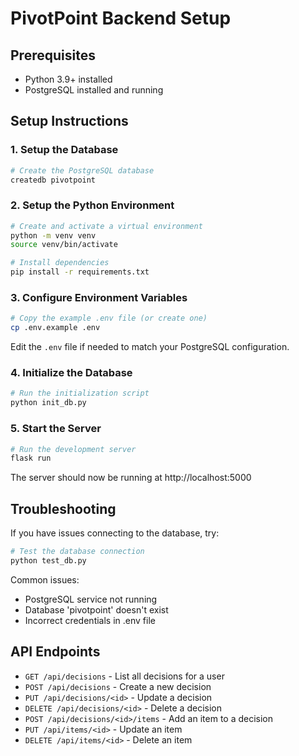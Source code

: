 # PivotPoint Backend Setup

## Prerequisites

- Python 3.9+ installed
- PostgreSQL installed and running

## Setup Instructions

### 1. Setup the Database

```bash
# Create the PostgreSQL database
createdb pivotpoint
```

### 2. Setup the Python Environment

```bash
# Create and activate a virtual environment
python -m venv venv
source venv/bin/activate

# Install dependencies
pip install -r requirements.txt
```

### 3. Configure Environment Variables

```bash
# Copy the example .env file (or create one)
cp .env.example .env
```

Edit the `.env` file if needed to match your PostgreSQL configuration.

### 4. Initialize the Database

```bash
# Run the initialization script
python init_db.py
```

### 5. Start the Server

```bash
# Run the development server
flask run
```

The server should now be running at http://localhost:5000

## Troubleshooting

If you have issues connecting to the database, try:

```bash
# Test the database connection
python test_db.py
```

Common issues:
- PostgreSQL service not running
- Database 'pivotpoint' doesn't exist
- Incorrect credentials in .env file

## API Endpoints

- `GET /api/decisions` - List all decisions for a user
- `POST /api/decisions` - Create a new decision
- `PUT /api/decisions/<id>` - Update a decision
- `DELETE /api/decisions/<id>` - Delete a decision
- `POST /api/decisions/<id>/items` - Add an item to a decision
- `PUT /api/items/<id>` - Update an item
- `DELETE /api/items/<id>` - Delete an item
